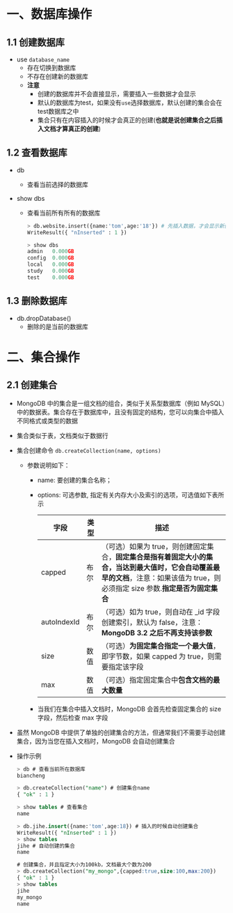 # 一、数据库操作

## 1.1 创建数据库

- use `database_name`
  - 存在切换到数据库
  - 不存在创建新的数据库
  - **注意**
    - 创建的数据库并不会直接显示，需要插入一些数据才会显示
    - 默认的数据库为test，如果没有`use`选择数据库，默认创建的集合会在test数据库之中
    - 集合只有在内容插入的时候才会真正的创建(**也就是说创建集合之后插入文档才算真正的创建**)

## 1.2 查看数据库

- db
  - 查看当前选择的数据库

- show dbs 

  - 查看当前所有所有的数据库

    ```python
    > db.website.insert({name:'tom',age:'18'}) # 先插入数据，才会显示新创建的数据库
    WriteResult({ "nInserted" : 1 }) 
    
    > show dbs
    admin   0.000GB
    config  0.000GB
    local   0.000GB
    study   0.000GB
    test    0.000GB
    ```

## 1.3 删除数据库

- db.dropDatabase()
  - 删除的是当前的数据库

# 二、集合操作

## 2.1 创建集合

- MongoDB 中的集合是一组文档的组合，类似于关系型数据库（例如 MySQL）中的数据表。集合存在于数据库中，且没有固定的结构，您可以向集合中插入不同格式或类型的数据
- 集合类似于表，文档类似于数据行

- 集合创建命令 `db.createCollection(name, options)`

  - 参数说明如下：

    - name: 要创建的集合名称；

    - options: 可选参数, 指定有关内存大小及索引的选项，可选值如下表所示

      | 字段        | 类型 | 描述                                                         |
      | ----------- | ---- | ------------------------------------------------------------ |
      | capped      | 布尔 | （可选）如果为 true，则创建固定集合，**固定集合是指有着固定大小的集合，当达到最大值时，它会自动覆盖最早的文档**，注意：如果该值为 true，则必须指定 size 参数.**指定是否为固定集合** |
      | autoIndexId | 布尔 | （可选）如为 true，则自动在 _id 字段创建索引，默认为 false，注意：**MongoDB 3.2 之后不再支持该参数** |
      | size        | 数值 | （可选）**为固定集合指定一个最大值**，即字节数，如果 capped 为 true，则需要指定该字段 |
      | max         | 数值 | （可选）指定固定集合中**包含文档的最大数量**                 |

    - 当我们在集合中插入文档时，MongoDB 会首先检查固定集合的 size 字段，然后检查 max 字段

- 虽然 MongoDB 中提供了单独的创建集合的方法，但通常我们不需要手动创建集合，因为当您在插入文档时，MongoDB 会自动创建集合

- 操作示例

  ```sql
  > db # 查看当前所在数据库
  biancheng 
  
  > db.createCollection("name") # 创建集合name
  { "ok" : 1 }
  
  > show tables # 查看集合
  name
  
  > db.jihe.insert({name:'tom',age:18}) # 插入的时候自动创建集合
  WriteResult({ "nInserted" : 1 })
  > show tables
  jihe # 自动创建的集合
  name
  
  # 创建集合，并且指定大小为100kb，文档最大个数为200
  > db.createCollection("my_mongo",{capped:true,size:100,max:200})
  { "ok" : 1 }
  > show tables
  jihe
  my_mongo
  name
  
  ```

  